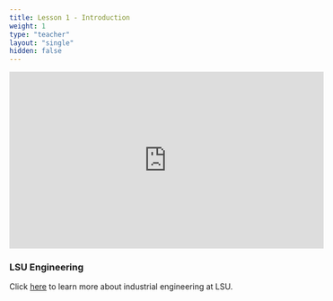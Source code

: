 ```yaml
---
title: Lesson 1 - Introduction 
weight: 1
type: "teacher" 
layout: "single"
hidden: false
---
```

<iframe width="560" height="315" src="https://www.youtube.com/embed/Ww9hDlwjeF4" frameborder="0" allow="autoplay; encrypted-media" allowfullscreen></iframe>

### LSU Engineering

Click <a href="https://drive.google.com/file/d/1u58qqBEVviPXFOitkHR3QkRn114eCZik/view?usp=sharing" target="_blank">here</a> to learn more about industrial engineering at LSU.